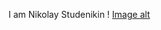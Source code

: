 I am Nikolay Studenikin
! [Image alt](https://github.com/StudenikinNikolay/About-me/blob/main/avatar-business-pixelbox.ru-2.jpg)
